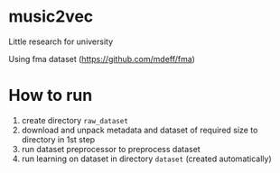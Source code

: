 # music2vec
Little research for university

Using fma dataset (https://github.com/mdeff/fma)

# How to run
1. create directory `raw_dataset`
2. download and unpack metadata and dataset of required size to directory in 1st step
3. run dataset preprocessor to preprocess dataset
4. run learning on dataset in directory `dataset` (created automatically)
